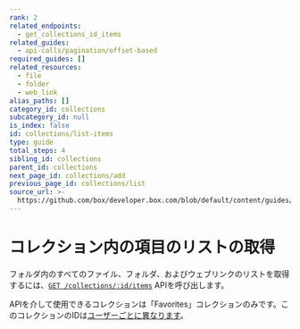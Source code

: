 ```yaml
---
rank: 2
related_endpoints:
  - get_collections_id_items
related_guides:
  - api-calls/pagination/offset-based
required_guides: []
related_resources:
  - file
  - folder
  - web_link
alias_paths: []
category_id: collections
subcategory_id: null
is_index: false
id: collections/list-items
type: guide
total_steps: 4
sibling_id: collections
parent_id: collections
next_page_id: collections/add
previous_page_id: collections/list
source_url: >-
  https://github.com/box/developer.box.com/blob/default/content/guides/collections/list-items.md
---
```

# コレクション内の項目のリストの取得

フォルダ内のすべてのファイル、フォルダ、およびウェブリンクのリストを取得するには、[`GET
/collections/:id/items`](e://get_collections_id_items) APIを呼び出します。

<Samples id="get_collections_id_items">

</Samples>

<Message warning>

APIを介して使用できるコレクションは「Favorites」コレクションのみです。このコレクションのIDは[ユーザーごとに異なります](g://collections/list)。

</Message>
